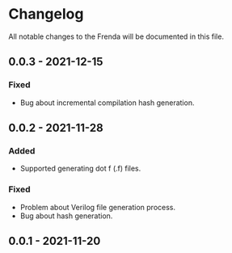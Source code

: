# Changelog

All notable changes to the Frenda will be documented in this file.

## 0.0.3 - 2021-12-15

### Fixed

* Bug about incremental compilation hash generation.

## 0.0.2 - 2021-11-28

### Added

* Supported generating dot f (.f) files.

### Fixed

* Problem about Verilog file generation process.
* Bug about hash generation.

## 0.0.1 - 2021-11-20
